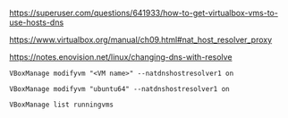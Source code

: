 https://superuser.com/questions/641933/how-to-get-virtualbox-vms-to-use-hosts-dns

https://www.virtualbox.org/manual/ch09.html#nat_host_resolver_proxy

https://notes.enovision.net/linux/changing-dns-with-resolve

`VBoxManage modifyvm "<VM name>" --natdnshostresolver1 on`

`VBoxManage modifyvm "ubuntu64" --natdnshostresolver1 on`

`VBoxManage list runningvms`

